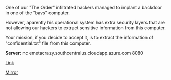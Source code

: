 
One of our "The Order" infiltrated hackers managed to implant a backdoor in one of the "bavs" computer.

However, aparently his operational system has extra security layers that are not allowing our hackers to extract sensitive information from this computer.

Your mission, if you decide to accept it, is to extract the information of "confidential.txt" file from this computer.

**Server:** nc emetacrazy.southcentralus.cloudapp.azure.com 8080

[Link](https://cloud.ufscar.br:8080/v1/AUTH_c93b694078064b4f81afd2266a502511/static.pwn2win.party/EMETaCrazy_11fc688acf9d057cf626f86cd5cc128346d17ca39f8be1ef935a62fd4d013c44.tar.gz)

[Mirror](https://static.pwn2win.party/EMETaCrazy_11fc688acf9d057cf626f86cd5cc128346d17ca39f8be1ef935a62fd4d013c44.tar.gz)

